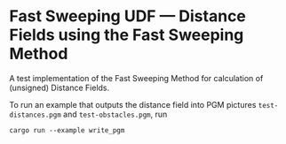 # Fast Sweeping UDF — Distance Fields using the Fast Sweeping Method

A test implementation of the Fast Sweeping Method for calculation of (unsigned) Distance Fields.

To run an example that outputs the distance field into PGM pictures `test-distances.pgm` and `test-obstacles.pgm`, run

```shell
cargo run --example write_pgm
```
